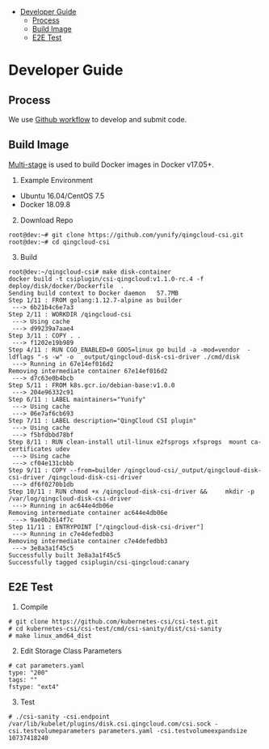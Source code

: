 <!-- START doctoc generated TOC please keep comment here to allow auto update -->
<!-- DON'T EDIT THIS SECTION, INSTEAD RE-RUN doctoc TO UPDATE -->


- [Developer Guide](#developer-guide)
  - [Process](#process)
  - [Build Image](#build-image)
  - [E2E Test](#e2e-test)

<!-- END doctoc generated TOC please keep comment here to allow auto update -->

# Developer Guide

## Process
We use [Github workflow](https://github.com/kubernetes/community/blob/master/contributors/guide/github-workflow.md) to develop and submit code.

## Build Image
[Multi-stage](https://docs.docker.com/develop/develop-images/multistage-build/) is used to build Docker images in Docker v17.05+.

1. Example Environment
  - Ubuntu 16.04/CentOS 7.5
  - Docker 18.09.8
2. Download Repo
```cassandraql
root@dev:~# git clone https://github.com/yunify/qingcloud-csi.git
root@dev:~# cd qingcloud-csi
```
3. Build
```cassandraql
root@dev:~/qingcloud-csi# make disk-container
docker build -t csiplugin/csi-qingcloud:v1.1.0-rc.4 -f deploy/disk/docker/Dockerfile  .
Sending build context to Docker daemon   57.7MB
Step 1/11 : FROM golang:1.12.7-alpine as builder
 ---> 6b21b4c6e7a3
Step 2/11 : WORKDIR /qingcloud-csi
 ---> Using cache
 ---> d99239a7aae4
Step 3/11 : COPY . .
 ---> f1202e19b989
Step 4/11 : RUN CGO_ENABLED=0 GOOS=linux go build -a -mod=vendor  -ldflags "-s -w" -o  _output/qingcloud-disk-csi-driver ./cmd/disk
 ---> Running in 67e14ef016d2
Removing intermediate container 67e14ef016d2
 ---> d7c63e0b4bcb
Step 5/11 : FROM k8s.gcr.io/debian-base:v1.0.0
 ---> 204e96332c91
Step 6/11 : LABEL maintainers="Yunify"
 ---> Using cache
 ---> 06e7af6cb693
Step 7/11 : LABEL description="QingCloud CSI plugin"
 ---> Using cache
 ---> f5bfdbbd78bf
Step 8/11 : RUN clean-install util-linux e2fsprogs xfsprogs  mount ca-certificates udev
 ---> Using cache
 ---> cf04e131cbbb
Step 9/11 : COPY --from=builder /qingcloud-csi/_output/qingcloud-disk-csi-driver /qingcloud-disk-csi-driver
 ---> df6f0270b1db
Step 10/11 : RUN chmod +x /qingcloud-disk-csi-driver &&     mkdir -p /var/log/qingcloud-disk-csi-driver
 ---> Running in ac644e4db06e
Removing intermediate container ac644e4db06e
 ---> 9ae0b2614f7c
Step 11/11 : ENTRYPOINT ["/qingcloud-disk-csi-driver"]
 ---> Running in c7e4defedbb3
Removing intermediate container c7e4defedbb3
 ---> 3e8a3a1f45c5
Successfully built 3e8a3a1f45c5
Successfully tagged csiplugin/csi-qingcloud:canary
```

## E2E Test

1. Compile
```cassandraql
# git clone https://github.com/kubernetes-csi/csi-test.git
# cd kubernetes-csi/csi-test/cmd/csi-sanity/dist/csi-sanity
# make linux_amd64_dist
```

2. Edit Storage Class Parameters
```cassandraql
# cat parameters.yaml
type: "200"
tags: ""
fstype: "ext4"
```

3. Test
```cassandraql
# ./csi-sanity -csi.endpoint /var/lib/kubelet/plugins/disk.csi.qingcloud.com/csi.sock -csi.testvolumeparameters parameters.yaml -csi.testvolumeexpandsize 10737418240
```